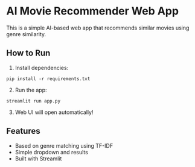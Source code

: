 # AI Movie Recommender Web App

This is a simple AI-based web app that recommends similar movies using genre similarity.

## How to Run

1. Install dependencies:
```
pip install -r requirements.txt
```

2. Run the app:
```
streamlit run app.py
```

3. Web UI will open automatically!

## Features

- Based on genre matching using TF-IDF
- Simple dropdown and results
- Built with Streamlit
